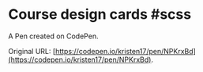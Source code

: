 # Course design cards #scss

A Pen created on CodePen.

Original URL: [https://codepen.io/kristen17/pen/NPKrxBd](https://codepen.io/kristen17/pen/NPKrxBd).

